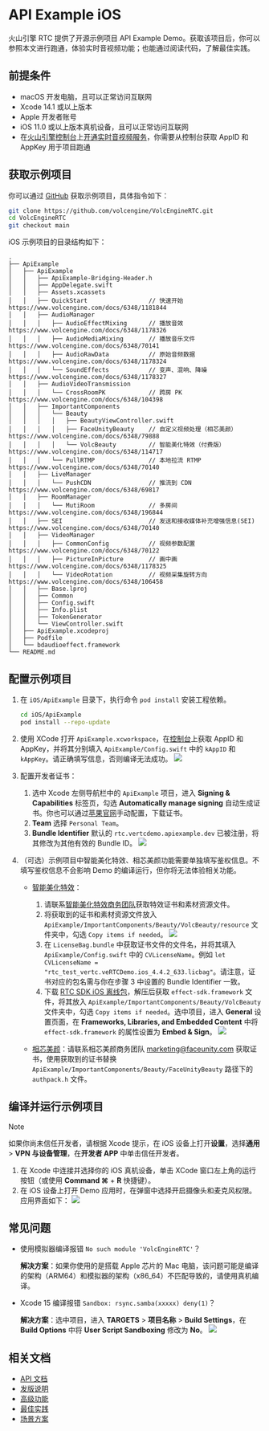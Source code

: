 # API Example iOS

火山引擎 RTC 提供了开源示例项目 API Example Demo。获取该项目后，你可以参照本文进行跑通，体验实时音视频功能；也能通过阅读代码，了解最佳实践。

## 前提条件

- macOS 开发电脑，且可以正常访问互联网
- Xcode 14.1 或以上版本
- Apple 开发者账号
- iOS 11.0 或以上版本真机设备，且可以正常访问互联网
- 在[火山引擎控制台](https://console.volcengine.com/auth/login/)上[开通实时音视频服务](https://www.volcengine.com/docs/6348/69865)，你需要从控制台获取 AppID 和 AppKey 用于项目跑通

## 获取示例项目

你可以通过 [GitHub](https://github.com/volcengine/VolcEngineRTC) 获取示例项目，具体指令如下：

```bash
git clone https://github.com/volcengine/VolcEngineRTC.git
cd VolcEngineRTC
git checkout main
```

iOS 示例项目的目录结构如下：

```
.
├── ApiExample
│   ├── ApiExample
│   │   ├── ApiExample-Bridging-Header.h
│   │   ├── AppDelegate.swift
│   │   ├── Assets.xcassets
│   │   ├── QuickStart                 // 快速开始 https://www.volcengine.com/docs/6348/1181844
│   │   ├── AudioManager
│   │   │   ├── AudioEffectMixing      // 播放音效 https://www.volcengine.com/docs/6348/1178326
│   │   │   ├── AudioMediaMixing       // 播放音乐文件 https://www.volcengine.com/docs/6348/70141
│   │   │   ├── AudioRawData           // 原始音频数据 https://www.volcengine.com/docs/6348/1178324
│   │   │   └── SoundEffects           // 变声、混响、降噪 https://www.volcengine.com/docs/6348/1178327
│   │   ├── AudioVideoTransmission
│   │   │   └── CrossRoomPK            // 跨房 PK https://www.volcengine.com/docs/6348/104398
│   │   ├── ImportantComponents
│   │   │   └── Beauty
│   │   │   │   ├── BeautyViewController.swift
│   │   │   │   ├── FaceUnityBeauty    // 自定义视频处理（相芯美颜） https://www.volcengine.com/docs/6348/79888
│   │   │   │   └── VolcBeauty         // 智能美化特效（付费版） https://www.volcengine.com/docs/6348/114717
│   │   │   └── PullRTMP 			   // 本地拉流 RTMP https://www.volcengine.com/docs/6348/70140
│   │   ├── LiveManager
│   │   │   └── PushCDN                // 推流到 CDN https://www.volcengine.com/docs/6348/69817
│   │   ├── RoomManager
│   │   │   └── MutiRoom               // 多房间 https://www.volcengine.com/docs/6348/196844
│   │   ├── SEI						   // 发送和接收媒体补充增强信息(SEI) https://www.volcengine.com/docs/6348/70140
│   │   ├── VideoManager
│   │   │   ├── CommonConfig           // 视频参数配置 https://www.volcengine.com/docs/6348/70122
│   │   │   ├── PictureInPicture       // 画中画 https://www.volcengine.com/docs/6348/1178325
│   │   │   └── VideoRotation          // 视频采集旋转方向 https://www.volcengine.com/docs/6348/106458
│   │   ├── Base.lproj
│   │   ├── Common
│   │   ├── Config.swift
│   │   ├── Info.plist
│   │   ├── TokenGenerator
│   │   └── ViewController.swift
│   ├── ApiExample.xcodeproj
│   ├── Podfile
│   └── bdaudioeffect.framework
└── README.md
```

## 配置示例项目

1. 在 `iOS/ApiExample` 目录下，执行命令 `pod install` 安装工程依赖。
	```bash
	cd iOS/ApiExample
	pod install --repo-update
	```

2. 使用 XCode 打开 `ApiExample.xcworkspace`，在[控制台](https://console.volcengine.com/rtc/listRTC)上获取 AppID 和 AppKey，并将其分别填入 `ApiExample/Config.swift` 中的 `kAppID` 和 `kAppKey`。请正确填写信息，否则编译无法成功。
	![](https://portal.volccdn.com/obj/volcfe/cloud-universal-doc/upload_49fda580e4ae64d34c1f1306e2e6defe.png)

3. 配置开发者证书：
    1. 选中 Xcode 左侧导航栏中的 `ApiExample` 项目，进入 **Signing & Capabilities** 标签页，勾选 **Automatically manage signing** 自动生成证书。你也可以通过[苹果官网]([https://developer.apple.com/](https://developer.apple.com/))手动配置，下载证书。
    2. **Team** 选择 `Personal Team`。
    3. **Bundle Identifier** 默认的 `rtc.vertcdemo.apiexample.dev` 已被注册，将其修改为其他有效的 Bundle ID。
	![](https://portal.volccdn.com/obj/volcfe/cloud-universal-doc/upload_18711cf35916194388ebdce2790ec8de.png)
	
4. （可选）示例项目中智能美化特效、相芯美颜功能需要单独填写鉴权信息。不填写鉴权信息不会影响 Demo 的编译运行，但你将无法体验相关功能。
	- [智能美化特效](https://www.volcengine.com/docs/6705/1160378)：
		1. 请联系[智能美化特效商务团队](https://www.volcengine.com/docs/6705/101956)获取特效证书和素材资源文件。
		2. 将获取到的证书和素材资源文件放入 `ApiExample/ImportantComponents/Beauty/VolcBeauty/resource` 文件夹中，勾选 `Copy items if needed`。
			![](https://portal.volccdn.com/obj/volcfe/cloud-universal-doc/upload_64d691a20a1deeabeddaa486f1beb1d6.png)
		3. 在 `LicenseBag.bundle` 中获取证书文件的文件名，并将其填入 `ApiExample/Config.swift` 中的 `CVLicenseName`。例如 `let CVLicenseName = "rtc_test_vertc.veRTCDemo.ios_4.4.2_633.licbag"`。请注意，证书对应的包名需与你在步骤 3 中设置的 Bundle Identifier 一致。
		4. 下载 [RTC SDK iOS 离线包](https://www.volcengine.com/docs/6348/75707#%E4%B8%8B%E8%BD%BD-sdk)，解压后获取 `effect-sdk.framework` 文件，将其放入 `ApiExample/ImportantComponents/Beauty/VolcBeauty` 文件夹中，勾选 `Copy items if needed`。选中项目，进入 **General** 设置页面，在 **Frameworks, Libraries, and Embedded Content** 中将 `effect-sdk.framework` 的属性设置为 **Embed & Sign**。
			![](https://portal.volccdn.com/obj/volcfe/cloud-universal-doc/upload_d9f63b61be74c3bce0bd596a736157a7.png)
			
	- [相芯美颜](https://www.faceunity.com/developer/)：请联系相芯美颜商务团队 marketing@faceunity.com 获取证书，使用获取到的证书替换 `ApiExample/ImportantComponents/Beauty/FaceUnityBeauty` 路径下的 `authpack.h` 文件。

## 编译并运行示例项目

> [!NOTE]
> 如果你尚未信任开发者，请根据 Xcode 提示，在 iOS 设备上打开**设置**，选择**通用** > **VPN 与设备管理**，在**开发者 APP** 中单击信任开发者。

1. 在 Xcode 中连接并选择你的 iOS 真机设备，单击 XCode 窗口左上角的运行按钮（或使用 **Command ⌘** + **R** 快捷键）。
2. 在 iOS 设备上打开 Demo 应用时，在弹窗中选择开启摄像头和麦克风权限。应用界面如下：
    ![](https://portal.volccdn.com/obj/volcfe/cloud-universal-doc/upload_71e860a6953009adc11112a8dd5bc873.png)

## 常见问题

- 使用模拟器编译报错 `No such module 'VolcEngineRTC'`？

	**解决方案**：如果你使用的是搭载 Apple 芯片的 Mac 电脑，该问题可能是编译的架构（ARM64）和模拟器的架构（x86_64）不匹配导致的，请使用真机编译。
- Xcode 15 编译报错 `Sandbox: rsync.samba(xxxxx) deny(1)`？

  **解决方案**：选中项目，进入 **TARGETS** > **项目名称** > **Build Settings**，在 **Build Options** 中将 **User Script Sandboxing** 修改为 **No**。
	![](https://portal.volccdn.com/obj/volcfe/cloud-universal-doc/upload_0a34216d68b3a916cb081ed62acdf2ea.png)

## 相关文档

- [API 文档](https://www.volcengine.com/docs/6348/70084)
- [发版说明](https://www.volcengine.com/docs/6348/110078)
- [高级功能](https://www.volcengine.com/docs/6348/69814)
- [最佳实践](https://www.volcengine.com/docs/6348/130768)
- [场景方案](https://www.volcengine.com/docs/6348/70008)